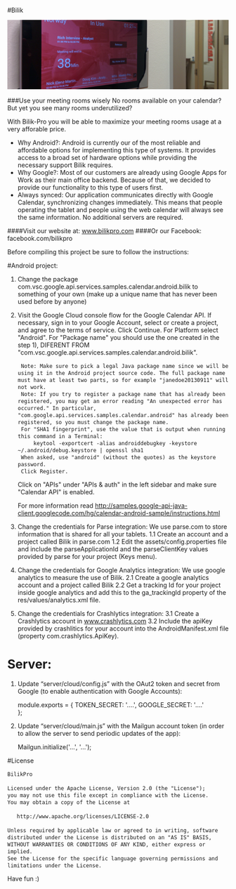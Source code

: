 #Bilik

![](server/public/img/BilikPic.jpg)

###Use your meeting rooms wisely
No rooms available on your calendar?
But yet you see many rooms underutilized?
 
With Bilik-Pro you will be able to maximize your meeting rooms usage at a very afforable price.

- Why Android?: Android is currently our of the most reliable and affordable options for implementing this type of systems. It provides access to a broad set of hardware options while providing the necessary support Bilik requires.
- Why Google?: Most of our customers are already using Google Apps for Work as their main office backend. Because of that, we decided to provide our functionality to this type of users first.
- Always synced: Our application communicates directly with Google Calendar, synchronizing changes immediately. This means that people operating the tablet and people using the web calendar will always see the same information. No additional servers are required. 

####Visit our website at: www.bilikpro.com
####Or our Facebook: facebook.com/bilikpro

Before compiling this project be sure to follow the instructions:

#Android project:

1) Change the package com.vsc.google.api.services.samples.calendar.android.bilik to something of your own (make up a unique name that has never been used before by anyone)

2) Visit the Google Cloud console flow for the Google Calendar API.
	If necessary, sign in to your Google Account, select or create a project, and agree to the terms of service. Click Continue.
	For Platform select "Android".
		For "Package name" you should use the one created in the step 1), DIFERENT FROM "com.vsc.google.api.services.samples.calendar.android.bilik".
	
		Note: Make sure to pick a legal Java package name since we will be using it in the Android project source code. The full package name must have at least two parts, so for example "janedoe20130911" will not work.
		Note: If you try to register a package name that has already been registered, you may get an error reading "An unexpected error has occurred." In particular, "com.google.api.services.samples.calendar.android" has already been registered, so you must change the package name.
		For "SHA1 fingerprint", use the value that is output when running this command in a Terminal:
			keytool -exportcert -alias androiddebugkey -keystore ~/.android/debug.keystore | openssl sha1
		When asked, use "android" (without the quotes) as the keystore password.
		Click Register.
	Click on "APIs" under "APIs & auth" in the left sidebar and make sure "Calendar API" is enabled.

	For more information read http://samples.google-api-java-client.googlecode.com/hg/calendar-android-sample/instructions.html

3) Change the credentials for Parse integration: We use parse.com to store information that is shared for all your tablets.
	1.1 Create an account and a project called Bilik in parse.com
	1.2 Edit the assets/config.properties file and include the parseApplicationId and the parseClientKey values provided by parse for your project (Keys menu).

4) Change the credentials for Google Analytics integration: We use google analytics to measure the use of Bilik.
	2.1 Create a google analytics account and a project called Bilik
	2.2 Get a tracking Id for your project inside google analytics and add this to the ga_trackingId property of the res/values/analytics.xml file.

5) Change the credentials for Crashlytics integration:
	3.1 Create a Crashlytics account in www.crashlytics.com
	3.2 Include the apiKey provided by crashlitics for your account into the AndroidManifest.xml file (property com.crashlytics.ApiKey).

# Server:

1) Update “server/cloud/config.js” with the OAut2 token and secret from Google (to enable authentication with Google Accounts):

	module.exports = {
   		TOKEN_SECRET: '....',
   		GOOGLE_SECRET: '....'		
	};

2) Update “server/cloud/main.js” with the Mailgun account token (in order to allow the server to send periodic updates of the app):

	Mailgun.initialize('...', '...');

#License

    BilikPro	

    Licensed under the Apache License, Version 2.0 (the "License");
    you may not use this file except in compliance with the License.
    You may obtain a copy of the License at

       http://www.apache.org/licenses/LICENSE-2.0

    Unless required by applicable law or agreed to in writing, software
    distributed under the License is distributed on an "AS IS" BASIS,
    WITHOUT WARRANTIES OR CONDITIONS OF ANY KIND, either express or implied.
    See the License for the specific language governing permissions and
    limitations under the License.

Have fun :)
